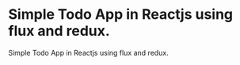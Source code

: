 # Simple Todo App in Reactjs using flux and redux.

Simple Todo App in Reactjs using flux and redux.
